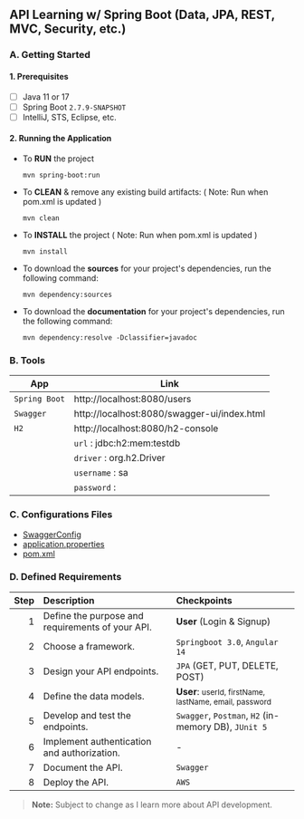 ## API Learning w/ Spring Boot (Data, JPA, REST, MVC, Security, etc.)

### A. Getting Started
#### 1. Prerequisites
- [ ] Java 11 or 17
- [ ] Spring Boot `2.7.9-SNAPSHOT`
- [ ] IntelliJ, STS, Eclipse, etc.

#### 2. Running the Application
- To **RUN** the project
    ```mvn
    mvn spring-boot:run
    ```
- To **CLEAN** & remove any existing build artifacts: ( Note: Run when pom.xml is updated )
    ```mvn
    mvn clean 
    ```
- To **INSTALL** the project  ( Note: Run when pom.xml is updated )
   ```mvn
   mvn install 
   ```
- To download the **sources** for your project's dependencies, run the following command:
    ```mvn
    mvn dependency:sources
    ```
- To download the **documentation** for your project's dependencies, run the following command:
    ```mvn
    mvn dependency:resolve -Dclassifier=javadoc
    ```
### B. Tools

| App           | Link                                        |
|---------------|---------------------------------------------|
| `Spring Boot` | http://localhost:8080/users                 |
| `Swagger`     | http://localhost:8080/swagger-ui/index.html |
| `H2`          | http://localhost:8080/h2-console            |
|               | `url` : jdbc:h2:mem:testdb                  |
|               | `driver` : org.h2.Driver                    |
|               | `username` : sa                             |
|               | `password` :                                |

### C. Configurations Files
- [SwaggerConfig](src/main/java/com/demo/io/SwaggerConfig.java)
- [application.properties](src/main/resources/application.properties)
- [pom.xml](pom.xml)

### D. Defined Requirements
| Step | Description                                      | Checkpoints                                                           |
|-----:|:-------------------------------------------------|:----------------------------------------------------------------------|
|    1 | Define the purpose and requirements of your API. | **User** (Login & Signup)                                             |
|    2 | Choose a framework.                              | `Springboot 3.0`, `Angular 14`                                        |
|    3 | Design your API endpoints.                       | `JPA` (GET, PUT, DELETE, POST)                                        |
|    4 | Define the data models.                          | **User**: <small>userId, firstName, lastName, email, password</small> |
|    5 | Develop and test the endpoints.                  | `Swagger`, `Postman`, `H2` (in-memory DB), `JUnit 5`                  |
|    6 | Implement authentication and authorization.      | -                                                                     |
|    7 | Document the API.                                | `Swagger`                                                             |
|    8 | Deploy the API.                                  | `AWS`                                                                 |

> **Note:** Subject to change as I learn more about API development.
